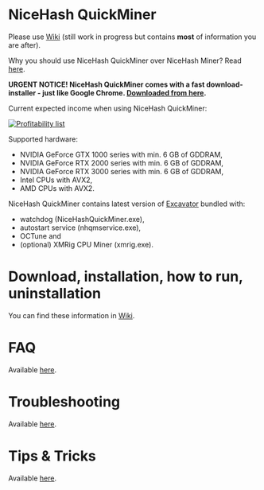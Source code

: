 # NiceHash QuickMiner

Please use [Wiki](https://github.com/nicehash/NiceHashQuickMiner/wiki) (still work in progress but contains **most** of information you are after).

Why you should use NiceHash QuickMiner over NiceHash Miner? Read [here](https://github.com/nicehash/NiceHashQuickMiner/wiki/Why-NiceHash-QuickMiner).

**URGENT NOTICE! NiceHash QuickMiner comes with a fast download-installer - just like Google Chrome. [Downloaded from here](https://github.com/nicehash/NiceHashQuickMiner/releases/download/v0.3.2.5_RC/NiceHashQuickMinerInstaller.exe).**

Current expected income when using NiceHash QuickMiner:

<a href="https://www.nicehash.com/profitability-calculator" target="_blank">![Profitability list](https://imagegen.nicehash.com/getimg.png?t=45747563)</a>

Supported hardware:
* NVIDIA GeForce GTX 1000 series with min. 6 GB of GDDRAM,
* NVIDIA GeForce RTX 2000 series with min. 6 GB of GDDRAM,
* NVIDIA GeForce RTX 3000 series with min. 6 GB of GDDRAM,
* Intel CPUs with AVX2,
* AMD CPUs with AVX2.

NiceHash QuickMiner contains latest version of [Excavator](https://github.com/nicehash/excavator) bundled with:
* watchdog (NiceHashQuickMiner.exe),
* autostart service (nhqmservice.exe),
* OCTune and
* (optional) XMRig CPU Miner (xmrig.exe).

# Download, installation, how to run, uninstallation

You can find these information in [Wiki](https://github.com/nicehash/NiceHashQuickMiner/wiki).

# FAQ

Available [here](https://github.com/nicehash/NiceHashQuickMiner/wiki/FAQ).

# Troubleshooting

Available [here](https://github.com/nicehash/NiceHashQuickMiner/wiki/Troubleshooting).

# Tips & Tricks

Available [here](https://github.com/nicehash/NiceHashQuickMiner/wiki/Tips-&-tricks).
